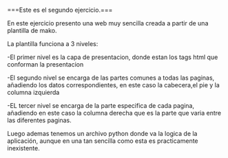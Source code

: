 ===Este es el segundo ejercicio.===

En este ejercicio presento una web muy sencilla creada a partir de una plantilla de mako.

La plantilla funciona a 3 niveles:

-El primer nivel es la capa de presentacion, donde estan los tags html que conforman la presentacion

-El segundo nivel se encarga de las partes comunes a todas las paginas, añadiendo los datos correspondientes,
en este caso la cabecera,el pie y la columna izquierda

-EL tercer nivel se encarga de la parte especifica de cada pagina, añadiendo en este caso la columna derecha que es
la parte que varia entre las diferentes paginas.

Luego ademas tenemos un archivo python donde va la logica de la aplicación, aunque en una tan sencilla como esta
es practicamente inexistente.
